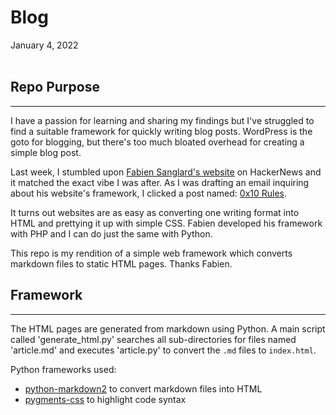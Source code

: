 # Blog

January 4, 2022<br><br>

## Repo Purpose
---

I have a passion for learning and sharing my findings but I've struggled to find a suitable framework for quickly writing blog posts. WordPress is the goto for blogging, but there's too much bloated overhead for creating a simple blog post.

Last week, I stumbled upon [Fabien Sanglard's website](https://fabiensanglard.net/) on HackerNews and it matched the exact vibe I was after. As I was drafting an email inquiring about his website's framework, I clicked a post named: [0x10 Rules](https://fabiensanglard.net/ilike/index.html).

It turns out websites are as easy as converting one writing format into HTML and prettying it up with simple CSS. Fabien developed his framework with PHP and I can do just the same with Python.

This repo is my rendition of a simple web framework which converts markdown files to static HTML pages. Thanks Fabien.


## Framework
---

The HTML pages are generated from markdown using Python. A main script called 'generate_html.py' searches all sub-directories for files named 'article.md' and executes 'article.py' to convert the `.md` files to `index.html`.

Python frameworks used:

* [python-markdown2](https://github.com/trentm/python-markdown2) to convert markdown files into HTML
* [pygments-css](https://github.com/richleland/pygments-css) to highlight code syntax

